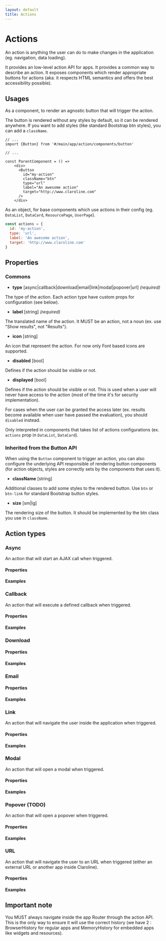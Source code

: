 ```yaml
---
layout: default
title: Actions
---
```


# Actions

An action is anything the user can do to make changes in the application (eg. navigation, data loading).

It provides an low-level action API for apps.
It provides a common way to describe an action.
It exposes components which render appropriate buttons for actions 
(aka. it respects HTML semantics and offers the best accessibility possible).


## Usages

As a component, to render an agnostic button that will trigger the action.

The button is rendered without any styles by default, so it can be rendered anywhere.
If you want to add styles (like standard Bootstrap btn styles), you can add a `className`.

```JSX
// ...
import {Button} from '#/main/app/action/components/button'

// ...

const ParentComponent = () =>
    <div>
      <Button
        id="my-action"
        className="btn"
        type="url"
        label="An awesome action"
        target="http://www.claroline.com"
      />
    </div>

```

As an object, for base components which use actions in their config (eg. `DataList`, `DataCard`, `ResourcePage`, `UserPage`).

```js
const actions = {
  id: 'my-action',
  type: 'url',
  label: 'An awesome action',
  target: 'http://www.claroline.com'
}
```


## Properties

### Commons

- **type** [async|callback|download|email|link|modal|popover|url] _(required)_

The type of the action. Each action type have custom props for configuration (see below).


- **label** [string] _(required)_

The translated name of the action. It MUST be an action, not a noun (ex. use "Show results", not "Results").


- **icon** [string]

An icon that represent the action. For now only Font based icons are supported.

- **disabled** [bool]

Defines if the action should be visible or not.


- **displayed** [bool]

Defines if the action should be visible or not.
This is used when a user will never have access to the action (most of the time it's for security implementation).

For cases when the user can be granted the access later (ex. results become available when user have passed the evaluation), you should `disabled` instead. 

Only interpreted in components that takes list of actions configurations (ex. `actions` prop in `DataList`, `DataCard`).


### Inherited from the Button API
When using the `Button` component to trigger an action, you can also configure the underlying API
responsible of rendering button components (for action objects, styles are correctly sets by the components that uses it).

- **className** [string]

Additional classes to add some styles to the rendered button. Use `btn` or `btn-link` for standard Bootstrap button styles.

- **size** [sm|lg]

The rendering size of the button. It should be implemented by the btn class you use in `className`.


## Action types

### Async
An action that will start an AJAX call when triggered.

#### Properties

#### Examples


### Callback
An action that will execute a defined callback when triggered.

#### Properties

#### Examples


### Download

#### Properties

#### Examples


### Email

#### Properties

#### Examples


### Link
An action that will navigate the user inside the application when triggered.

#### Properties

#### Examples


### Modal
An action that will open a modal when triggered.

#### Properties

#### Examples


### Popover (TODO)
An action that will open a popover when triggered.

#### Properties

#### Examples


### URL
An action that will navigate the user to an URL when triggered (either an external URL or another app inside Claroline).

#### Properties

#### Examples


## Important note

You MUST always navigate inside the app Router through the action API. This is the only way to ensure it will use the correct history (we have 2 : BrowserHistory for regular apps and MemoryHistory for embedded apps like widgets and resources).
